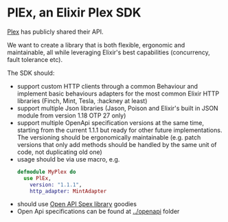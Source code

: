 # PlEx, an Elixir Plex SDK

[Plex](https://www.plex.tv) has publicly shared their API.

We want to create a library that is both flexible, ergonomic and maintainable, all while leveraging Elixir's best capabilities (concurrency, fault tolerance etc).

The SDK should:

 * support custom HTTP clients through a common Behaviour and implement basic behaviours adapters for the most common Elixir HTTP libraries (Finch, Mint, Tesla, :hackney at least)
 * support multiple Json libraries (Jason, Poison and Elixir's built in JSON module from version 1.18 OTP 27 only)
 * support multiple OpenApi specification versions at the same time, starting from the current 1.1.1 but ready for other future implementations. The versioning should be ergonomically maintainable (e.g. patch versions that only add methods should be handled by the same unit of code, not duplicating old one)
 * usage should be via use macro, e.g.
   ``` elixir
   defmodule MyPlex do
     use PlEx,
       version: "1.1.1",
       http_adapter: MintAdapter
   ```
 * should use [Open API Spex library](https://hexdocs.pm/open_api_spex/readme.html) goodies
 * Open Api specifications can be found at [../openapi](../openapi/) folder